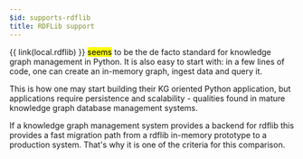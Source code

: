 ```yaml
---
$id: supports-rdflib
title: RDFLib support
---
```


{{ link(local.rdflib) }} <mark title="Opinion of the author">seems</mark> to be the de facto standard for knowledge graph management in Python. It is also easy to start with: in a few lines of code, one can create an in-memory graph, ingest data and query it.

This is how one may start building their KG oriented Python application, but applications require persistence and scalability - qualities found in mature knowledge graph database management systems.

If a knowledge graph management system provides a backend for rdflib this provides a fast migration path from a rdflib in-memory prototype to a production system. That's why it is one of the criteria for this comparison.
